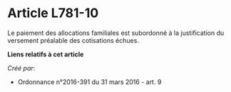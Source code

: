 # Article L781-10

Le paiement des allocations familiales est subordonné à la justification du versement préalable des cotisations échues.

**Liens relatifs à cet article**

_Créé par_:

  - Ordonnance n°2016-391 du 31 mars 2016 - art. 9
